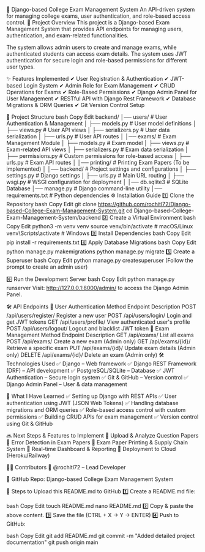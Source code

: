 📌 Django-based College Exam Management System
An API-driven system for managing college exams, user authentication, and role-based access control.
🚀 Project Overview
This project is a Django-based Exam Management System that provides API endpoints for managing users, authentication, and exam-related functionalities.

The system allows admin users to create and manage exams, while authenticated students can access exam details. The system uses JWT authentication for secure login and role-based permissions for different user types.

✨ Features Implemented
✔ User Registration & Authentication
✔ JWT-based Login System
✔ Admin Role for Exam Management
✔ CRUD Operations for Exams
✔ Role-Based Permissions
✔ Django Admin Panel for User Management
✔ RESTful API with Django Rest Framework
✔ Database Migrations & ORM Queries
✔ Git Version Control Setup

📂 Project Structure
bash
Copy
Edit
backend/
│── users/                 # User Authentication & Management
│   ├── models.py          # User model definitions
│   ├── views.py           # User API views
│   ├── serializers.py     # User data serialization
│   ├── urls.py            # User API routes
│
│── exams/                 # Exam Management Module
│   ├── models.py          # Exam model
│   ├── views.py           # Exam-related API views
│   ├── serializers.py     # Exam data serialization
│   ├── permissions.py     # Custom permissions for role-based access
│   ├── urls.py            # Exam API routes
│
│── printing/              # Printing Exam Papers (To be implemented)
│
│── backend/               # Project settings and configurations
│   ├── settings.py        # Django settings
│   ├── urls.py            # Main URL routing
│   ├── wsgi.py            # WSGI configuration for deployment
│
│── db.sqlite3             # SQLite Database
│── manage.py              # Django command-line utility
│── requirements.txt       # Python dependencies
⚙️ Installation Guide
1️⃣ Clone the Repository
bash
Copy
Edit
git clone https://github.com/rochitl72/Django-based-College-Exam-Management-System.git
cd Django-based-College-Exam-Management-System/backend
2️⃣ Create a Virtual Environment
bash
Copy
Edit
python3 -m venv venv
source venv/bin/activate  # macOS/Linux
venv\Scripts\activate     # Windows
3️⃣ Install Dependencies
bash
Copy
Edit
pip install -r requirements.txt
4️⃣ Apply Database Migrations
bash
Copy
Edit
python manage.py makemigrations
python manage.py migrate
5️⃣ Create a Superuser
bash
Copy
Edit
python manage.py createsuperuser
(Follow the prompt to create an admin user)

6️⃣ Run the Development Server
bash
Copy
Edit
python manage.py runserver
Visit: http://127.0.0.1:8000/admin/ to access the Django Admin Panel.

🛠️ API Endpoints
🔹 User Authentication
Method	Endpoint	Description
POST	/api/users/register/	Register a new user
POST	/api/users/login/	Login and get JWT tokens
GET	/api/users/profile/	View authenticated user's profile
POST	/api/users/logout/	Logout and blacklist JWT token
🔹 Exam Management
Method	Endpoint	Description
GET	/api/exams/	List all exams
POST	/api/exams/	Create a new exam (Admin only)
GET	/api/exams/{id}/	Retrieve a specific exam
PUT	/api/exams/{id}/	Update exam details (Admin only)
DELETE	/api/exams/{id}/	Delete an exam (Admin only)
🛠️ Technologies Used
✅ Django – Web framework
✅ Django REST Framework (DRF) – API development
✅ PostgreSQL/SQLite – Database
✅ JWT Authentication – Secure login system
✅ Git & GitHub – Version control
✅ Django Admin Panel – User & data management

📌 What I Have Learned
✅ Setting up Django with REST APIs
✅ User authentication using JWT (JSON Web Tokens)
✅ Handling database migrations and ORM queries
✅ Role-based access control with custom permissions
✅ Building CRUD APIs for exam management
✅ Version control using Git & GitHub

🔜 Next Steps & Features to Implement
🚀 Upload & Analyze Question Papers
🚀 Error Detection in Exam Papers
🚀 Exam Paper Printing & Supply Chain System
🚀 Real-time Dashboard & Reporting
🚀 Deployment to Cloud (Heroku/Railway)

👨‍💻 Contributors
👤 @rochitl72 – Lead Developer

🔗 GitHub Repo: Django-based College Exam Management System

📌 Steps to Upload this README.md to GitHub
1️⃣ Create a README.md file:

bash
Copy
Edit
touch README.md
nano README.md
2️⃣ Copy & paste the above content.
3️⃣ Save the file (CTRL + X → Y → ENTER)
4️⃣ Push to GitHub:

bash
Copy
Edit
git add README.md
git commit -m "Added detailed project documentation"
git push origin main

